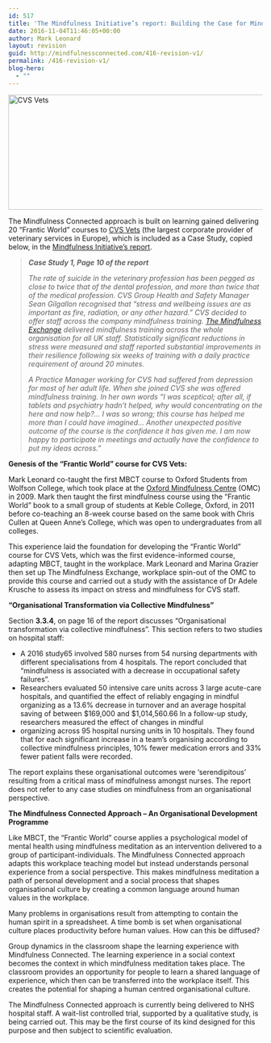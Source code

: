 ```yaml
---
id: 517
title: 'The Mindfulness Initiative’s report: Building the Case for Mindfulness in the Workplace, CVS Case Study'
date: 2016-11-04T11:46:05+00:00
author: Mark Leonard
layout: revision
guid: http://mindfulnessconnected.com/416-revision-v1/
permalink: /416-revision-v1/
blog-hero:
  - ""
---
```

<p class="p1">
  <img class="alignnone wp-image-499" src="http://mindfulnessconnected.com/wp-content/uploads/2016/10/Screen-Shot-2016-10-31-at-20.28.35-250x75.png" alt="CVS Vets" width="760" height="228" srcset="http://mindfulnessconnected.com/wp-content/uploads/2016/10/Screen-Shot-2016-10-31-at-20.28.35-250x75.png 250w, http://mindfulnessconnected.com/wp-content/uploads/2016/10/Screen-Shot-2016-10-31-at-20.28.35-700x211.png 700w, http://mindfulnessconnected.com/wp-content/uploads/2016/10/Screen-Shot-2016-10-31-at-20.28.35-120x36.png 120w, http://mindfulnessconnected.com/wp-content/uploads/2016/10/Screen-Shot-2016-10-31-at-20.28.35-1030x311.png 1030w, http://mindfulnessconnected.com/wp-content/uploads/2016/10/Screen-Shot-2016-10-31-at-20.28.35.png 1150w" sizes="(max-width: 760px) 100vw, 760px" />
</p>

<p class="p1">
  The Mindfulness Connected approach is built on learning gained delivering 20 “Frantic World” courses to <a href="http://www.cvsukltd.co.uk/">CVS Vets</a> (the largest corporate provider of veterinary services in Europe), which is included as a Case Study, copied below, in the <a href="http://www.themindfulnessinitiative.org.uk/images/reports/MI_Building-the-Case_v1.1_Oct16.pdf">Mindfulness Initiative&#8217;s report</a>.
</p>

> <p class="p1">
>   <strong><!--more-->
>   
>   <em>Case Study 1, Page 10 of the report</em></strong>
> </p>
> 
> <p class="p1">
>   <em>The rate of suicide in the veterinary profession has been pegged as close to twice that of the dental profession, and more than twice that of the medical profession. CVS Group Health and Safety Manager Sean Gilgallon recognised that “stress and wellbeing issues are as important as fire, radiation, or any other hazard.” CVS decided to offer staff across the company mindfulness training. <a href="http://mindfulness-exchange.com/">The Mindfulness Exchange</a> delivered mindfulness training across the whole organisation for all UK staff. Statistically significant reductions in stress were measured and staff reported substantial improvements in their resilience following six weeks of training with a daily practice requirement of around 20 minutes.</em>
> </p>
> 
> <p class="p1">
>   <em>A Practice Manager working for CVS had suffered from depression for most of her adult life. When she joined CVS she was offered mindfulness training. In her own words “I was sceptical; after all, if tablets and psychiatry hadn’t helped, why would concentrating on the here and now help?&#8230; I was so wrong; this course has helped me more than I could have imagined… Another unexpected positive outcome of the course is the confidence it has given me. I am now happy to participate in meetings and actually have the confidence to put my ideas across.&#8221;</em>
> </p>

<p class="p4">
  <strong>Genesis of the “Frantic World” course for CVS Vets:</strong>
</p>

<p class="p4">
  Mark Leonard co-taught the first MBCT course to Oxford Students from Wolfson College, which took place at the <a href="http://oxfordmindfulness.org/">Oxford Mindfulness Centre</a> (OMC) in 2009. Mark then taught the first mindfulness course using the “Frantic World” book to a small group of students at Keble College, Oxford, in 2011 before co-teaching an 8-week course based on the same book with Chris Cullen at Queen Anne’s College, which was open to undergraduates from all colleges.
</p>

<p class="p4">
  This experience laid the foundation for developing the “Frantic World” course for CVS Vets, which was the first evidence-informed course, adapting MBCT, taught in the workplace. Mark Leonard and Marina Grazier then set up The Mindfulness Exchange, workplace spin-out of the OMC to provide this course and carried out a study with the assistance of Dr Adele Krusche to assess its impact on stress and mindfulness for CVS staff.
</p>

<p class="p4">
  <strong>&#8220;Organisational Transformation via Collective Mindfulness&#8221;</strong>
</p>

<p class="p4">
  Section <strong>3.3.4</strong>, on page 16 of the report discusses &#8220;Organisational transformation via collective mindfulness&#8221;. This section refers to two studies on hospital staff:
</p>

  * A 2016 study65 involved 580 nurses from 54 nursing departments with different specialisations from 4 hospitals. The report concluded that “mindfulness is associated with a decrease in occupational safety failures”.
  * Researchers evaluated 50 intensive care units across 3 large acute-care hospitals, and quantified the effect of reliably engaging in mindful organizing as a 13.6% decrease in turnover and an average hospital saving of between $169,000 and $1,014,560.66 In a follow-up study, researchers measured the effect of changes in mindful
  * organizing across 95 hospital nursing units in 10 hospitals. They found that for each significant increase in a team’s organising according to collective mindfulness principles, 10% fewer medication errors and 33% fewer patient falls were recorded.

<p class="p4">
  The report explains these organisational outcomes were &#8216;serendipitous&#8217; resulting from a critical mass of mindfulness amongst nurses. The report does not refer to any case studies on mindfulness from an organisational perspective.
</p>

<p class="p4">
  <strong>The Mindfulness Connected Approach &#8211; An Organisational Development Programme</strong>
</p>

<p class="p4">
  Like MBCT, the “Frantic World” course applies a psychological model of mental health using mindfulness meditation as an intervention delivered to a group of participant-individuals. The Mindfulness Connected approach adapts this workplace teaching model but instead understands personal experience from a social perspective. This makes mindfulness meditation a path of personal development and a social process that shapes organisational culture by creating a common language around human values in the workplace.
</p>

<p class="p4">
  Many problems in organisations result from attempting to contain the human spirit in a spreadsheet. A time bomb is set when organisational culture places productivity before human values. How can this be diffused?
</p>

<p class="p4">
  Group dynamics in the classroom shape the learning experience with Mindfulness Connected. The learning experience in a social context becomes the context in which mindfulness meditation takes place. The classroom provides an opportunity for people to learn a shared language of experience, which then can be transferred into the workplace itself. This creates the potential for shaping a human centred organisational culture.
</p>

<p class="p4">
  The Mindfulness Connected approach is currently being delivered to NHS hospital staff. A wait-list controlled trial, supported by a qualitative study, is being carried out. This may be the first course of its kind designed for this purpose and then subject to scientific evaluation.
</p>